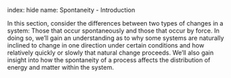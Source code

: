 index: hide
name: Spontaneity - Introduction

In this section, consider the differences between two types of changes in a system: Those that occur spontaneously and those that occur by force. In doing so, we’ll gain an understanding as to why some systems are naturally inclined to change in one direction under certain conditions and how relatively quickly or slowly that natural change proceeds. We’ll also gain insight into how the spontaneity of a process affects the distribution of energy and matter within the system.
